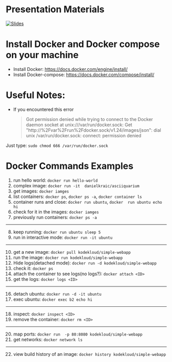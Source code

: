 # Presentation Materials
[![Slides](https://www.google.com/url?sa=i&url=https%3A%2F%2Fcommons.wikimedia.org%2Fwiki%2FFile%3AGoogle_Slides_logo_(2014-2020).svg&psig=AOvVaw09xLw3wZzD_Yp0bvjOea3u&ust=1636119190863000&source=images&cd=vfe&ved=0CAsQjRxqFwoTCOivi4zp_vMCFQAAAAAdAAAAABAD)][1]

[1]: ./Dockers.pdf


# Install Docker and Docker compose on your machine
- Install Docker: https://docs.docker.com/engine/install/
- Install Docker-compose: https://docs.docker.com/compose/install/

# Useful Notes:

- If you encountered this error
   >Got permission denied while trying to connect to the Docker daemon socket at unix:///var/run/docker.sock: Get "http://%2Fvar%2Frun%2Fdocker.sock/v1.24/images/json": dial unix /var/run/docker.sock: connect: permission denied

Just type: `sudo chmod 666 /var/run/docker.sock`

# Docker Commands Examples

1. run hello world: `docker run hello-world`
2. complex image: `docker run -it  danielkraic/asciiquarium`
3. get images: `docker iamges`
4. list containers: `docker ps`, `docker ps -a`, `docker container ls`
5. container runs and close: `docker run ubuntu`, `docker  run ubuntu echo hi`
6. check for it in the images: `docker iamges`
7. previously run containers:  `docker ps -a`
---
8. keep running: `docker run ubuntu sleep 5`
9.  run in interactive mode: `docker run -it ubuntu`
---
10. get a new image: `docker pull kodekloud/simple-webapp`
11. run the image: `docker run kodekloud/simple-webapp`
12. Hide logs(detached mode): `docker run -d kodekloud/simple-webapp`
13. check it: `docker ps`
14. attach the container to see logs(no logs?): `docker attach <ID>`
15. get the logs: `docker logs <ID>`
---
16. detach ubuntu: `docker run -d -it ubuntu`
17. exec ubuntu: `docker exec b2 echo hi`
---
18. inspect: `docker inspect <ID>`
19. remove the container: `docker rm <ID>`
---
20. map ports: `docker run  -p 80:8080 kodekloud/simple-webapp`
21. get networks: `docker network ls`
---
22. view build history of an image: `docker history kodekloud/simple-webapp`


